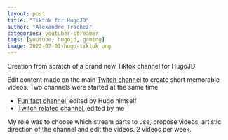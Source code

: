 ```yaml
---
layout: post
title: "Tiktok for HugoJD"
author: "Alexandre Trachez"
categories: youtuber-streamer
tags: [youtube, hugojd, gaming]
image: 2022-07-01-hugo-tiktok.png
---
```


Creation from scratch of a brand new Tiktok channel for HugoJD

Edit content made on the main [Twitch channel](https://www.twitch.tv/hugolepetitjd) to create short memorable videos. Two channels were started at the same time
- [Fun fact channel](https://www.tiktok.com/@hugojd_?lang=fr), edited by Hugo himself
- [Twitch related channel](https://www.tiktok.com/@hugojdstream?lang=fr), edited by me

My role was to choose which stream parts to use, propose videos, artistic direction of the channel and edit the videos. 2 videos per week.